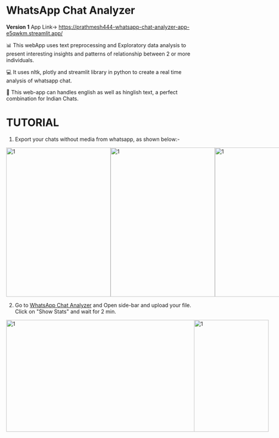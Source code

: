 # WhatsApp Chat Analyzer

**Version 1** App Link-> https://prathmesh444-whatsapp-chat-analyzer-app-e5qwkm.streamlit.app/

📊 This webApp uses text preprocessing and Exploratory data analysis to present interesting insights and patterns of relationship between 2 or more individuals.

💻 It uses nltk, plotly and streamlit library in python to create a real time analysis of whatsapp chat.

📑 This web-app can handles english as well as hinglish text, a perfect combination for Indian Chats.

# __TUTORIAL__
1) Export your chats without media from whatsapp, as shown below:-


<div style="display: flex;">
  <img src="https://github.com/prathmesh444/WhatsApp-Chat-Analyzer/assets/84755719/0fa36e4a-ef68-44f1-9ce1-331801b400b8" alt="1" width="280" height = 400/>
  <img src="https://github.com/prathmesh444/WhatsApp-Chat-Analyzer/assets/84755719/74130b28-63c3-4ae9-a2b0-cc3eb0c5ee62" alt="1" width="280" height = 400/>
  <img src="https://github.com/prathmesh444/WhatsApp-Chat-Analyzer/assets/84755719/c22ebed8-2f8b-443f-aa8a-4b8b3b2a77b9" alt="1" width="280" height = 400/>
</div>


2) Go to [WhatsApp Chat Analyzer](https://prathmesh444-whatsapp-chat-analyzer-app-e5qwkm.streamlit.app/) and Open side-bar and upload your file.
 Click on "Show Stats" and wait for 2 min.


<div style="display: flex;">
  <img src="https://github.com/prathmesh444/WhatsApp-Chat-Analyzer/assets/84755719/d72a0717-479b-42d4-baab-4304cf60b9d0" alt="1" width="600" height = 300/>
  <img src="https://github.com/prathmesh444/WhatsApp-Chat-Analyzer/assets/84755719/3180c15d-d71d-4889-b5ba-39c2d0ada442" alt="1" width="200" height = 300/>
</div>

